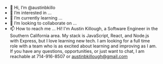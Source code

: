 - 👋 Hi, I’m @austinbkillo
- 👀 I’m interested in ...
- 🌱 I’m currently learning ...
- 💞️ I’m looking to collaborate on ...
- 📫 How to reach me ...
Hi! I'm Austin Killough, a Software Engineer in the Southern California area. My stack is JavaScript, React, and Node.js with Express, but I love learning new tech.
I am looking for a full time role with a team who is as excited about learning and improving as I am.
If you have any questions, opportunities, or just want to chat, I am reachable at 714-916-8507 or austinbkillough@gmail.com

<!---
austinbkillo/austinbkillo is a ✨ special ✨ repository because its `README.md` (this file) appears on your GitHub profile.
You can click the Preview link to take a look at your changes.
--->
